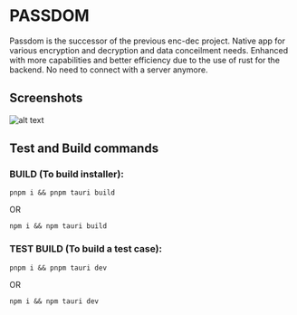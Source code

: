 # PASSDOM

Passdom is the successor of the previous enc-dec project. Native app for various encryption and decryption and data conceilment needs. Enhanced with more capabilities and better efficiency due to the use of rust for the backend. No need to connect with a server anymore.

## Screenshots

![alt text](https://i.ibb.co/QX9Gfry/showcase.gif)

## Test and Build commands

### BUILD (To build installer):

```
pnpm i && pnpm tauri build
```

OR

```
npm i && npm tauri build
```

### TEST BUILD (To build a test case):

```
pnpm i && pnpm tauri dev
```

OR

```
npm i && npm tauri dev
```
